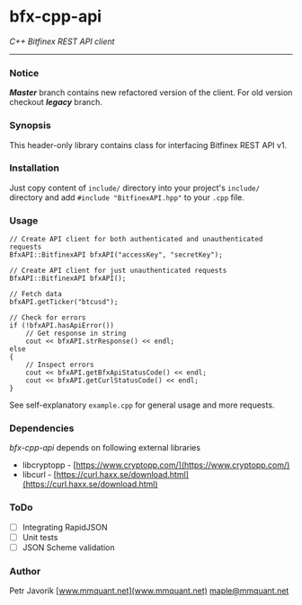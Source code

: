 # bfx-cpp-api

_C++ Bitfinex REST API client_

***

### Notice

***Master*** branch contains new refactored version of the client. For old version checkout ***legacy*** branch.

### Synopsis

This header-only library contains class for interfacing Bitfinex REST API v1.

### Installation

Just copy content of `include/` directory into your project's `include/` directory and
add `#include "BitfinexAPI.hpp"` to your `.cpp` file.

### Usage

	// Create API client for both authenticated and unauthenticated requests
	BfxAPI::BitfinexAPI bfxAPI("accessKey", "secretKey");
	
	// Create API client for just unauthenticated requests
	BfxAPI::BitfinexAPI bfxAPI();
	
	// Fetch data
	bfxAPI.getTicker("btcusd");
	
   	// Check for errors
  	if (!bfxAPI.hasApiError())
   		// Get response in string
   		cout << bfxAPI.strResponse() << endl;
    else
    {
        // Inspect errors
        cout << bfxAPI.getBfxApiStatusCode() << endl;
        cout << bfxAPI.getCurlStatusCode() << endl;
    }

See self-explanatory `example.cpp` for general usage and more requests.

### Dependencies

*bfx-cpp-api* depends on following external libraries

* libcryptopp - [https://www.cryptopp.com/](https://www.cryptopp.com/)
* libcurl - [https://curl.haxx.se/download.html](https://curl.haxx.se/download.html)

### ToDo

- [ ] Integrating RapidJSON
- [ ] Unit tests
- [ ] JSON Scheme validation

### Author

Petr Javorik [www.mmquant.net](www.mmquant.net) [maple@mmquant.net](maple@mmquant.net)
